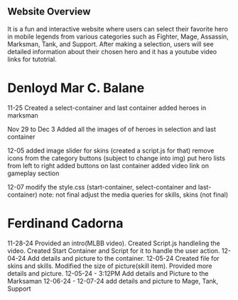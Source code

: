 ## Website Overview
It is a fun and interactive website where users can select their favorite hero in mobile legends from various categories such as Fighter, Mage, Assassin, Marksman, Tank, and Support. After making a selection, users will see detailed information about their chosen hero and it has a youtube video links for tutotrial.




# Denloyd Mar C. Balane 
11-25
Created a select-container and last container
added heroes in marksman

Nov 29 to Dec 3 
Added all the images of of heroes in selection and last container

12-05 
added image slider for skins (created a script.js for that)
remove icons from the category buttons (subject to change into img)
put hero lists from left to right 
added buttons on last container 
added video link on gameplay section 

12-07 
modify the style.css  (start-container, select-container and last-container) note: not final 
adjust the media queries for skills, skins (not final)


# Ferdinand Cadorna 
11-28-24
Provided an intro(MLBB video).
Created Script.js handleling the video.
Created Start Container and Script for it to handle the user action.
12-04-24 
Add details and picture to the container.
12-05-24 
Created file for skins and skills.
Modified the size of picture(skill item).
Provided more details and picture.
12-05-24 - 3:12PM
Add details and Picture to the Marksaman 
12-06-24  -  12-07-24
add details and picture to Mage, Tank, Support
